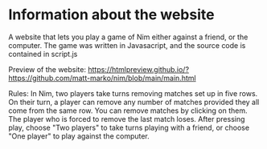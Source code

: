 # Information about the website
A website that lets you play a game of Nim either against a friend, or the computer.
The game was written in Javasacript, and the source code is contained in script.js

Preview of the website: https://htmlpreview.github.io/?https://github.com/matt-marko/nim/blob/main/main.html

Rules: In Nim, two players take turns removing matches set up in five rows.
On their turn, a player can remove any number of matches provided they all come from the same row. You can remove matches by clicking on them. 
The player who is forced to remove the last match loses. After pressing play, choose "Two players" to take turns playing with a friend, or choose "One player" to play against the computer.
